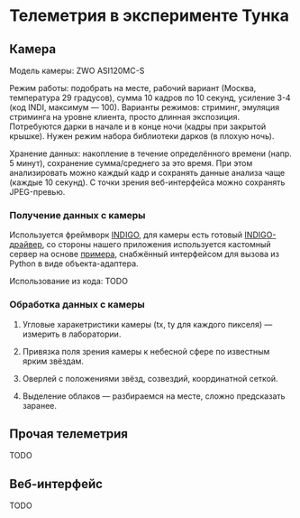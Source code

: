 # Телеметрия в эксперименте Тунка

## Камера

Модель камеры: ZWO ASI120MC-S

Режим работы: подобрать на месте, рабочий вариант (Москва, температура 29 градусов), сумма 10 кадров по 10 секунд, усиление 3-4 (код INDI, максимум — 100). Варианты режимов: стриминг, эмуляция стриминга на уровне клиента, просто длинная экспозиция. Потребуются дарки в начале и в конце ночи (кадры при закрытой крышке). Нужен режим набора библиотеки дарков (в плохую ночь).

Хранение данных: накопление в течение определённого времени (напр. 5 минут), сохранение сумма/среднего за это время. При этом анализировать можно каждый кадр и сохранять данные анализа чаще (каждые 10 секунд). С точки зрения веб-интерфейса можно сохранять JPEG-превью.

### Получение данных с камеры

Используется фреймворк [INDIGO](https://github.com/indigo-astronomy/indigo), для камеры есть готовый [INDIGO-драйвер](https://github.com/indigo-astronomy/indigo/tree/master/indigo_drivers/ccd_asi), со стороны нашего приложения используется кастомный сервер на основе [примера](https://github.com/indigo-astronomy/indigo/blob/master/indigo_examples/dynamic_driver_client.c), снабжённый интерфейсом для вызова из Python в виде объекта-адаптера.

Использование из кода: TODO

### Обработка данных с камеры

1. Угловые харакетристики камеры (tx, ty для каждого пикселя) — измерить в лаборатории.

2. Привязка поля зрения камеры к небесной сфере по известным ярким звёздам.

3. Оверлей с положениями звёзд, созвездий, координатной сеткой.

4. Выделение облаков — разбираемся на месте, сложно предсказать заранее.

## Прочая телеметрия

TODO

## Веб-интерфейс

TODO

